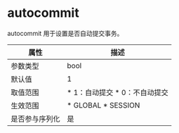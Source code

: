 autocommit 
===============================

autocommit 用于设置是否自动提交事务。


| **属性**  |                                                   **描述**                                                   |
|---------|------------------------------------------------------------------------------------------------------------|
| 参数类型    | bool                                                                                                       |
| 默认值     | 1                                                                                                          |
| 取值范围    | * 1：自动提交   * 0：不自动提交    |
| 生效范围    | * GLOBAL   * SESSION    |
| 是否参与序列化 | 是                                                                                                          |



